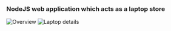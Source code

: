 ### NodeJS web application which acts as a laptop store

![Overview](https://i.imgur.com/NVjLmzh.png)
![Laptop details](https://i.imgur.com/UUhZxDk.png)
